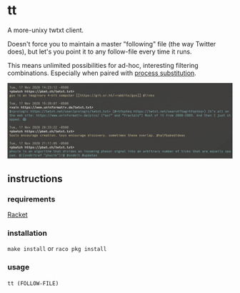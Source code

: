 tt
==
A more-unixy twtxt client.

Doesn't force you to maintain a master "following" file (the way Twitter does),
but let's you point it to any follow-file every time it runs.

This means unlimited possibilities for ad-hoc, interesting filtering
combinations. Especially when paired with
[process substitution](https://en.wikipedia.org/wiki/Process_substitution).

![Screenshot](screenshot-multi.jpg)

instructions
------------

### requirements
[Racket](https://download.racket-lang.org/)

### installation
`make install` or `raco pkg install`

### usage
`tt (FOLLOW-FILE)`
